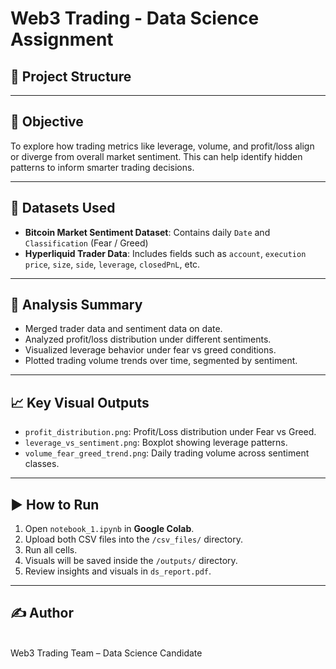 # Web3 Trading - Data Science Assignment

## 📁 Project Structure


---

## 📌 Objective

To explore how trading metrics like leverage, volume, and profit/loss align or diverge from overall market sentiment. This can help identify hidden patterns to inform smarter trading decisions.

---

## 📂 Datasets Used

- **Bitcoin Market Sentiment Dataset**: Contains daily `Date` and `Classification` (Fear / Greed)
- **Hyperliquid Trader Data**: Includes fields such as `account`, `execution price`, `size`, `side`, `leverage`, `closedPnL`, etc.

---

## 🧪 Analysis Summary

- Merged trader data and sentiment data on date.
- Analyzed profit/loss distribution under different sentiments.
- Visualized leverage behavior under fear vs greed conditions.
- Plotted trading volume trends over time, segmented by sentiment.

---

## 📈 Key Visual Outputs

- `profit_distribution.png`: Profit/Loss distribution under Fear vs Greed.
- `leverage_vs_sentiment.png`: Boxplot showing leverage patterns.
- `volume_fear_greed_trend.png`: Daily trading volume across sentiment classes.

---

## ▶️ How to Run

1. Open `notebook_1.ipynb` in **Google Colab**.
2. Upload both CSV files into the `/csv_files/` directory.
3. Run all cells.
4. Visuals will be saved inside the `/outputs/` directory.
5. Review insights and visuals in `ds_report.pdf`.

---

## ✍️ Author

**<Mumal>**  
Web3 Trading Team – Data Science Candidate  
